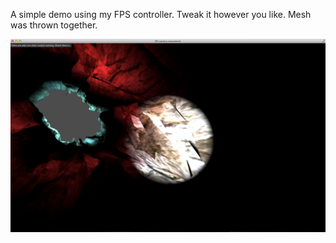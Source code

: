 A simple demo using my FPS controller.
Tweak it however you like. Mesh was thrown together.

![](screenshot.png)
